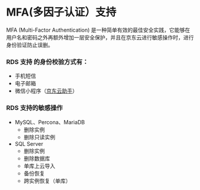 # MFA(多因子认证）支持

MFA (Multi-Factor Authentication) 是一种简单有效的最佳安全实践，它能够在用户名和密码之外再额外增加一层安全保护，并且在京东云进行敏感操作时，进行身份验证防止误删。

### RDS 支持 的身份校验方式有：

- 手机短信
- 电子邮箱
- 微信小程序（[京东云助手](https://docs.jdcloud.com/cn/iam/mfa-overview)）

### RDS 支持的敏感操作
- MySQL、Percona、MariaDB
    - 删除实例
    - 删除只读实例
- SQL Server
    - 删除实例
    - 删除数据库
    - 单库上云导入
    - 备份恢复
    - 跨实例恢复（单库）
